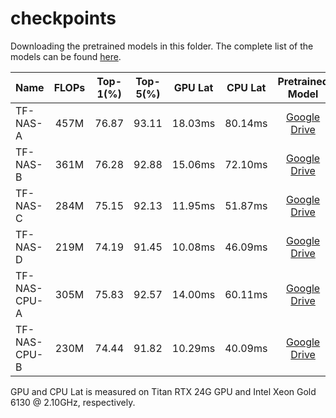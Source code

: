 # checkpoints
Downloading the pretrained models in this folder. The complete list of the models can be found [here](https://drive.google.com/drive/folders/1IVI33i8KQXPxunNBIObkwK4PjvtwaI-R).

Name | FLOPs | Top-1(%) | Top-5(%) | GPU Lat | CPU Lat | Pretrained Model
:---- | :-----: | :----: | :----: | :----: | :----: | :----:
TF-NAS-A | 457M | 76.87 | 93.11 | 18.03ms | 80.14ms | [Google Drive](https://drive.google.com/drive/folders/1yirUt1X4sxC9-z6g6NyvhHSVvCN7Smx6)
TF-NAS-B | 361M | 76.28 | 92.88 | 15.06ms | 72.10ms | [Google Drive](https://drive.google.com/drive/folders/18PL8Bt8knEuHJgkNuHvLogI8kQckz-jK)
TF-NAS-C | 284M | 75.15 | 92.13 | 11.95ms | 51.87ms | [Google Drive](https://drive.google.com/drive/folders/1S_Hu-bqeMYFaB9YBVBaRcY8z2jQyYbjp)
TF-NAS-D | 219M | 74.19 | 91.45 | 10.08ms | 46.09ms | [Google Drive](https://drive.google.com/drive/folders/18_bXA-79gAVqpPUuu_Qm34JOlnSr6dU4)
TF-NAS-CPU-A | 305M | 75.83 | 92.57 | 14.00ms | 60.11ms | [Google Drive](https://drive.google.com/drive/folders/1GnwPF2W5vY85Lr5nQW2ehF9OaftKEL9E)
TF-NAS-CPU-B | 230M | 74.44 | 91.82 | 10.29ms | 40.09ms | [Google Drive](https://drive.google.com/drive/folders/1NGOXxP9y5z9IYELAnIkP-8hrCn-i_OvF)

GPU and CPU Lat is measured on Titan RTX 24G GPU and Intel Xeon Gold 6130 @ 2.10GHz, respectively.
